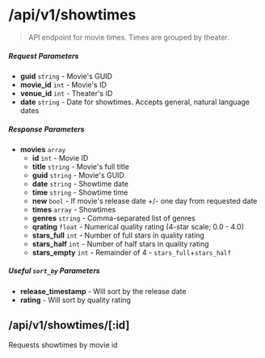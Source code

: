 # /api/v1/showtimes

> API endpoint for movie times.  Times are grouped by theater.

##### Request Parameters
- **guid** ```string``` - Movie's GUID
- **movie_id** ```int``` - Movie's ID
- **venue_id** ```int``` - Theater's ID
- **date** ```string``` - Date for showtimes.  Accepts general, natural language dates

##### Response Parameters
- **movies** ```array```
    - **id** ```int``` - Movie ID
    - **title** ```string``` - Movie's full title
    - **guid** ```string``` - Movie's GUID
    - **date** ```string``` - Showtime date
    - **time** ```string``` - Showtime time
    - **new** ```bool``` - If movie's release date +/- one day from requested date
    - **times** ```array``` - Showtimes
    - **genres** ```string``` - Comma-separated list of genres
    - **qrating** ```float``` - Numerical quality rating (4-star scale; 0.0 - 4.0)
    - **stars_full** ```int``` - Number of full stars in quality rating
    - **stars_half** ```int``` - Number of half stars in quality rating
    - **stars_empty** ```int``` - Remainder of 4 - ```stars_full```+```stars_half```

##### Useful ```sort_by``` Parameters
- **release_timestamp** - Will sort by the release date
- **rating** - Will sort by quality rating

## /api/v1/showtimes/[:id]
Requests showtimes by movie id

